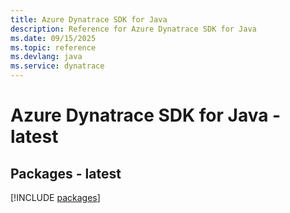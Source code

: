```yaml
---
title: Azure Dynatrace SDK for Java
description: Reference for Azure Dynatrace SDK for Java
ms.date: 09/15/2025
ms.topic: reference
ms.devlang: java
ms.service: dynatrace
---
```

# Azure Dynatrace SDK for Java - latest
## Packages - latest
[!INCLUDE [packages](dynatrace-index.md)]